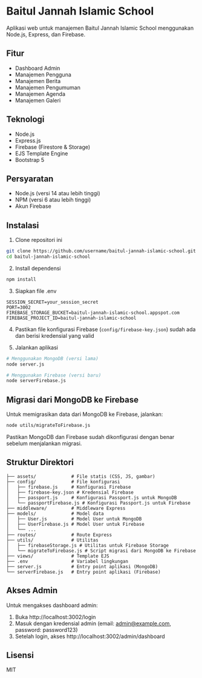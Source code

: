 # Baitul Jannah Islamic School

Aplikasi web untuk manajemen Baitul Jannah Islamic School menggunakan Node.js, Express, dan Firebase.

## Fitur

- Dashboard Admin
- Manajemen Pengguna
- Manajemen Berita
- Manajemen Pengumuman
- Manajemen Agenda
- Manajemen Galeri

## Teknologi

- Node.js
- Express.js
- Firebase (Firestore & Storage)
- EJS Template Engine
- Bootstrap 5

## Persyaratan

- Node.js (versi 14 atau lebih tinggi)
- NPM (versi 6 atau lebih tinggi)
- Akun Firebase

## Instalasi

1. Clone repositori ini

```bash
git clone https://github.com/username/baitul-jannah-islamic-school.git
cd baitul-jannah-islamic-school
```

2. Install dependensi

```bash
npm install
```

3. Siapkan file .env

```
SESSION_SECRET=your_session_secret
PORT=3002
FIREBASE_STORAGE_BUCKET=baitul-jannah-islamic-school.appspot.com
FIREBASE_PROJECT_ID=baitul-jannah-islamic-school
```

4. Pastikan file konfigurasi Firebase (`config/firebase-key.json`) sudah ada dan berisi kredensial yang valid

5. Jalankan aplikasi

```bash
# Menggunakan MongoDB (versi lama)
node server.js

# Menggunakan Firebase (versi baru)
node serverFirebase.js
```

## Migrasi dari MongoDB ke Firebase

Untuk memigrasikan data dari MongoDB ke Firebase, jalankan:

```bash
node utils/migrateToFirebase.js
```

Pastikan MongoDB dan Firebase sudah dikonfigurasi dengan benar sebelum menjalankan migrasi.

## Struktur Direktori

```
├── assets/             # File statis (CSS, JS, gambar)
├── config/             # File konfigurasi
│   ├── firebase.js     # Konfigurasi Firebase
│   ├── firebase-key.json # Kredensial Firebase
│   ├── passport.js     # Konfigurasi Passport.js untuk MongoDB
│   └── passportFirebase.js # Konfigurasi Passport.js untuk Firebase
├── middleware/         # Middleware Express
├── models/             # Model data
│   ├── User.js         # Model User untuk MongoDB
│   ├── UserFirebase.js # Model User untuk Firebase
│   └── ...
├── routes/             # Route Express
├── utils/              # Utilitas
│   ├── firebaseStorage.js # Utilitas untuk Firebase Storage
│   └── migrateToFirebase.js # Script migrasi dari MongoDB ke Firebase
├── views/              # Template EJS
├── .env                # Variabel lingkungan
├── server.js           # Entry point aplikasi (MongoDB)
└── serverFirebase.js   # Entry point aplikasi (Firebase)
```

## Akses Admin

Untuk mengakses dashboard admin:

1. Buka http://localhost:3002/login
2. Masuk dengan kredensial admin (email: admin@example.com, password: password123)
3. Setelah login, akses http://localhost:3002/admin/dashboard

## Lisensi

MIT